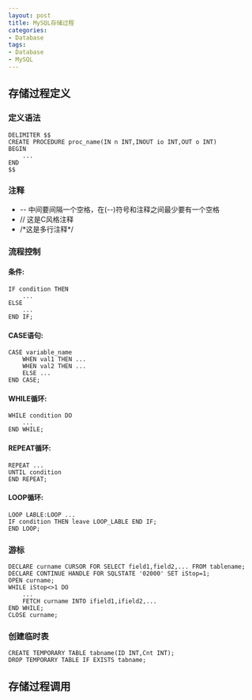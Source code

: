 ```yaml
---
layout: post
title: MySQL存储过程
categories:
- Database
tags:
- Database
- MySQL
---
```


## 存储过程定义
### 定义语法
	DELIMITER $$
	CREATE PROCEDURE proc_name(IN n INT,INOUT io INT,OUT o INT)
	BEGIN
		...
	END
	$$

### 注释
- -- 中间要间隔一个空格，在(--)符号和注释之间最少要有一个空格  
- // 这是C风格注释  
- /\*这是多行注释\*/

### 流程控制
#### 条件:
	IF condition THEN
		...
	ELSE
		...
	END IF;  
#### CASE语句:
	CASE variable_name 
		WHEN val1 THEN ... 
		WHEN val2 THEN ... 
		ELSE ... 
	END CASE;  
#### WHILE循环:
	WHILE condition DO
		... 
	END WHILE;  
#### REPEAT循环:
	REPEAT ... 
	UNTIL condition
	END REPEAT;  
#### LOOP循环:
	LOOP LABLE:LOOP ...
	IF condition THEN leave LOOP_LABLE END IF;
	END LOOP;

### 游标
	DECLARE curname CURSOR FOR SELECT field1,field2,... FROM tablename;
	DECLARE CONTINUE HANDLE FOR SQLSTATE '02000' SET iStop=1;
	OPEN curname;
	WHILE iStop<>1 DO
		...
		FETCH curname INTO ifield1,ifield2,...
	END WHILE;
	CLOSE curname;

### 创建临时表
	CREATE TEMPORARY TABLE tabname(ID INT,Cnt INT);
	DROP TEMPORARY TABLE IF EXISTS tabname;

## 存储过程调用

